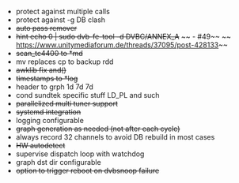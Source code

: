 - protect against multiple calls
- protect against -g DB clash
- ~~auto pass remover~~
- ~~hint echo 0 | sudo dvb-fe-tool -d DVBC/ANNEX_A~~
  ~~  - #49~~
  ~~  https://www.unitymediaforum.de/threads/37095/post-428133~~
- ~~scan_tc4400 to *md~~
- mv replaces cp to backup rdd
- ~~awklib fix and()~~
- ~~timestamps to *log~~
- header to grph 1d 7d 7d 
- cond sundtek specific stuff LD_PL and such
- ~~parallelized multi tuner support~~
- ~~systemd integration~~
- logging configurable
- ~~graph generation as needed (not after each cycle)~~
- always record 32 channels to avoid DB rebuild in most cases
- ~~HW autodetect~~
- supervise dispatch loop with watchdog
- graph dst dir configurable
- ~~option to trigger reboot on dvbsnoop failure~~
